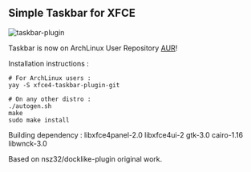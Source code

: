 Simple Taskbar for XFCE
-----------------------------------

![taskbar-plugin](https://i.imgur.com/6HNLRLI.png)

Taskbar is now on ArchLinux User Repository [AUR]([AUR](https://aur.archlinux.org/packages/xfce4-taskbar-plugin-git/))!

Installation instructions :
```
# For ArchLinux users :
yay -S xfce4-taskbar-plugin-git

# On any other distro :
./autogen.sh
make
sudo make install
```

Building dependency :
libxfce4panel-2.0
libxfce4ui-2
gtk-3.0
cairo-1.16
libwnck-3.0


Based on nsz32/docklike-plugin original work.